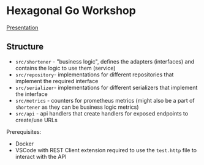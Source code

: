 # Hexagonal Go Workshop #

[Presentation](https://www.google.com)

## Structure ##

* `src/shortener` - "business logic", defines the adapters (interfaces) and contains the logic to use them (service)
* `src/repository`- implementations for different repositories that implement the required interface
* `src/serializer`- implementations for different serializers that implement the interface
* `src/metrics` - counters for prometheus metrics (might also be a part of `shortener` as they can be business logic metrics)
* `src/api` - api handlers that create handlers for exposed endpoints to create/use URLs

Prerequisites:

* Docker
* VSCode with REST Client extension required to use the `test.http` file to interact with the API
